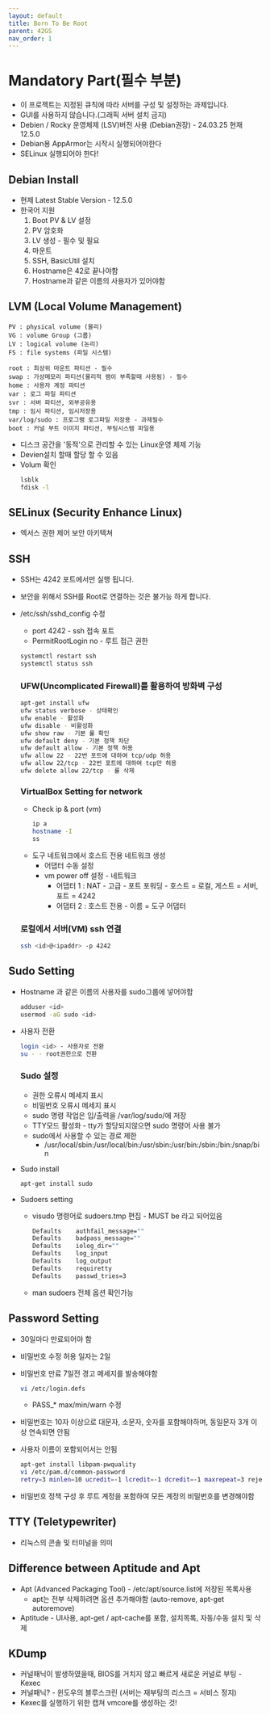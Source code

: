 ```yaml
---
layout: default
title: Born To Be Root
parent: 42GS
nav_order: 1
---
```



# Mandatory Part(필수 부분)

* 이 프로젝트는 지정된 큐칙에 따라 서버를 구성 및 설정하는 과제입니다.
* GUI를 사용하지 않습니다.(그래픽 서버 설치 금지)
* Debien / Rocky 운영체제 (LSV)버전 사용 (Debian권장) - 24.03.25 현재 12.5.0
* Debian용 AppArmor는 시작시 실행되어야한다
* SELinux 실행되어야 한다!

## Debian Install
* 현제 Latest Stable Version - 12.5.0
* 한국어 지원
	1. Boot PV & LV 설정
	2. PV 암호화
	3. LV 생성 - 필수 및 필요
	4. 마운트
	5. SSH, BasicUtil 설치
	6. Hostname은 42로 끝나야함
	7. Hostname과 같은 이름의 사용자가 있어야함

## LVM (Local Volume Management)
```
PV : physical volume (물리)
VG : volume Group (그룹)
LV : logical volume (논리)
FS : file systems (파일 시스템)
```
```
root : 최상위 마운트 파티션 - 필수
swap : 가상메모리 파티션(물리적 램이 부족할때 사용됨) - 필수
home : 사용자 계정 파티션
var : 로그 파일 파티션
svr : 서버 파티션, 외부공유용
tmp : 임시 파티션, 임시저장용
var/log/sudo : 프로그램 로그파일 저장용 - 과제필수
boot : 커널 부트 이미지 파티션, 부팅시스템 파일용
```
* 디스크 공간을 '동적'으로 관리할 수 있는 Linux운영 체제 기능
* Devien설치 할때 할당 할 수 있음
* Volum 확인
	```bash
	lsblk
	fdisk -l
	```

## SELinux (Security Enhance Linux)
* 엑서스 권한 제어 보안 아키텍쳐

## SSH
* SSH는 4242 포트에서만 실행 됩니다.
* 보안을 위해서 SSH를 Root로 연결하는 것은 불가능 하게 합니다.
* /etc/ssh/sshd_config 수정
	* port 4242 - ssh 접속 포트
	* PermitRootLogin no - 루트 접근 권한
	```bash
	systemctl restart ssh
	systemctl status ssh
	```

	### UFW(Uncomplicated Firewall)를 활용하여 방화벽 구성
	```bash
	apt-get install ufw
	ufw status verbose - 상태확인
	ufw enable - 활성화
	ufw disable - 비활성화
	ufw show raw - 기본 룰 확인
	ufw default deny - 기본 정책 차단
	ufw default allow - 기본 정책 허용
	ufw allow 22 - 22번 포트에 대하여 tcp/udp 허용
	ufw allow 22/tcp - 22번 포트에 대하여 tcp만 허용
	ufw delete allow 22/tcp	- 룰 삭제
	```
	### VirtualBox Setting for network
	* Check ip & port (vm)
		```bash
		ip a
		hostname -I
		ss
		```
	* 도구 네트워크에서 호스트 전용 네트워크 생성
		* 어댑터 수동 설정
		* vm power off 설정 - 네트워크
			* 어댑터 1 : NAT - 고급 - 포트 포워딩 - 호스트 = 로컬, 게스트 = 서버, 포트 = 4242
			* 어댑터 2 : 호스트 전용 - 이름 = 도구 어댑터
	
	### 로컬에서 서버(VM) ssh 연결
	```bash
	ssh <id>@<ipaddr> -p 4242
	```


## Sudo Setting
* Hostname 과 같은 이름의 사용자를 sudo그룹에 넣어야함
	```bash
	adduser <id>
	usermod -aG sudo <id>
	```
* 사용자 전환
	```bash
	login <id> - 사용자로 전환
	su - - root권한으로 전환
	```

	### Sudo 설정
	* 권한 오류시 메세지 표시
	* 비밀번호 오류시 메세지 표시
	* sudo 명령 작업은 입/출력을 /var/log/sudo/에 저장
	* TTY모드 활성화 - tty가 할당되지않으면 sudo 명령어 사용 불가
	* sudo에서 사용할 수 있는 경로 제한
		* /usr/local/sbin:/usr/local/bin:/usr/sbin:/usr/bin:/sbin:/bin:/snap/bin

* Sudo install
	```bash
	apt-get install sudo
	```
* Sudoers setting
	* visudo 명령어로 sudoers.tmp 편집 - MUST be 라고 되어있음
		```bash
		Defaults	authfail_message=""
		Defaults	badpass_message=""
		Defaults	iolog_dir=""
		Defaults	log_input
		Defaults	log_output
		Defaults	requiretty
		Defaults	passwd_tries=3
		```
	* man sudoers 전체 옵션 확인가능

## Password Setting
* 30일마다 만료되어야 함
* 비밀번호 수정 허용 일자는 2일
* 비밀번호 만료 7일전 경고 메세지를 발송해야함
	```bash
	vi /etc/login.defs
	```
	* PASS_* max/min/warn 수정

* 비밀번호는 10자 이상으로 대문자, 소문자, 숫자를 포함해야하며, 동일문자 3개 이상 연속되면 안됨
* 사용자 이름이 포함되어서는 안됨
	```bash
	apt-get install libpam-pwquality
	vi /etc/pam.d/common-password
	retry=3 minlen=10 ucredit=-1 lcredit=-1 dcredit=-1 maxrepeat=3 reject_username enforce_for_root difok=7
	
* 비밀번호 정책 구성 후 루트 계정을 포함하여 모든 계정의 비밀번호를 변경해야함

## TTY (Teletypewriter)
* 리눅스의 콘솔 및 터미널을 의미

## Difference between Aptitude and Apt
* Apt (Advanced Packaging Tool) - /etc/apt/source.list에 저장된 목록사용
	* apt는 전부 삭제하려면 옵션 추가해야함 (auto-remove, apt-get autoremove)
* Aptitude - UI사용, apt-get / apt-cache를 포함, 설치목록, 자동/수동 설치 및 삭제

## KDump
* 커널패닉이 발생하였을때, BIOS를 거치지 않고 빠르게 새로운 커널로 부팅 - Kexec
* 커널패닉? - 윈도우의 블루스크린 (서버는 재부팅의 리스크 = 서비스 정지)
* Kexec를 실행하기 위한 캡쳐 vmcore를 생성하는 것!
